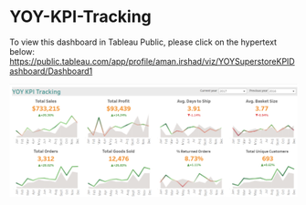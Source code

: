 # YOY-KPI-Tracking

To view this dashboard in Tableau Public, please click on the hypertext below:
https://public.tableau.com/app/profile/aman.irshad/viz/YOYSuperstoreKPIDashboard/Dashboard1

<img src="YOY KPI Tracking Dashboard.png" alt="SS 1"/>
